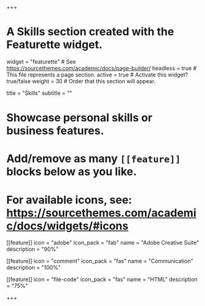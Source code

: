 +++
# A Skills section created with the Featurette widget.
widget = "featurette"  # See https://sourcethemes.com/academic/docs/page-builder/
headless = true  # This file represents a page section.
active = true  # Activate this widget? true/false
weight = 30  # Order that this section will appear.

title = "Skills"
subtitle = ""

# Showcase personal skills or business features.
# 
# Add/remove as many `[[feature]]` blocks below as you like.
# 
# For available icons, see: https://sourcethemes.com/academic/docs/widgets/#icons

[[feature]]
  icon = "adobe"
  icon_pack = "fab"
  name = "Adobe Creative Suite"
  description = "90%"
  
[[feature]]
  icon = "comment"
  icon_pack = "fas"
  name = "Communication"
  description = "100%"  

[[feature]]
  icon = "file-code"
  icon_pack = "fas"
  name = "HTML"
  description = "75%"
  
+++
